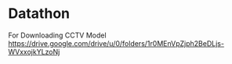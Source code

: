 # Datathon

For Downloading CCTV Model 
https://drive.google.com/drive/u/0/folders/1r0MEnVpZjph2BeDLjs-WVxxojkYLzoNj
